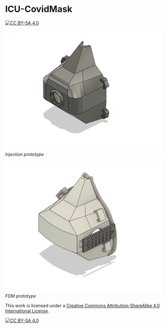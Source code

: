 # ICU-CovidMask
[![CC BY-SA 4.0][cc-by-sa-shield]][cc-by-sa]

![](media/Injection/presentation.PNG)
*Injection prototype*

![](media/FDM/presentation.PNG)
*FDM prototype*

This work is licensed under a [Creative Commons Attribution-ShareAlike 4.0
International License][cc-by-sa].

[![CC BY-SA 4.0][cc-by-sa-image]][cc-by-sa]

[cc-by-sa]: http://creativecommons.org/licenses/by-sa/4.0/
[cc-by-sa-image]: https://licensebuttons.net/l/by-sa/4.0/88x31.png
[cc-by-sa-shield]: https://img.shields.io/badge/License-CC%20BY--SA%204.0-lightgrey.svg